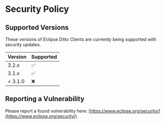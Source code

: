 # Security Policy

## Supported Versions

These versions of Eclipse Ditto Clients are currently being supported with security updates.

| Version | Supported          |
|---------| ------------------ |
| 3.2.x   | :white_check_mark: |
| 3.1.x   | :white_check_mark: |
| < 3.1.0 | :x:                |

## Reporting a Vulnerability

Please report a found vulnerability here: [https://www.eclipse.org/security/](https://www.eclipse.org/security/)
